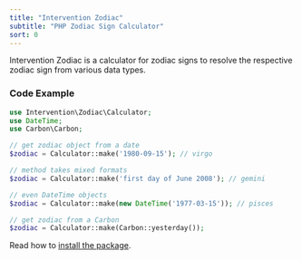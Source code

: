```yaml
---
title: "Intervention Zodiac"
subtitle: "PHP Zodiac Sign Calculator"
sort: 0
---
```


Intervention Zodiac is a calculator for zodiac signs to resolve the respective zodiac sign from various data types.

### Code Example

```php
use Intervention\Zodiac\Calculator;
use DateTime;
use Carbon\Carbon;

// get zodiac object from a date
$zodiac = Calculator::make('1980-09-15'); // virgo

// method takes mixed formats
$zodiac = Calculator::make('first day of June 2008'); // gemini

// even DateTime objects
$zodiac = Calculator::make(new DateTime('1977-03-15')); // pisces

// get zodiac from a Carbon
$zodiac = Calculator::make(Carbon::yesterday());
```

Read how to [install the package](/v3/introduction/installation).
